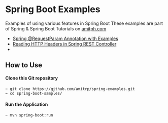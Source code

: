 # Spring Boot Examples
Examples of using various features in Spring Boot
These examples are part of Spring & Spring Boot Tutorials on [amitph.com](https://www.amitph.com/)


- [Spring @RequestParam Annotation with Examples](https://www.amitph.com/spring-requestparam-annotation/)
- [Reading HTTP Headers in Spring REST Controller](https://www.amitph.com/spring-rest-http-header/)
- 


## How to Use

#### Clone this Git repository

```
~ git clone https://github.com/amitrp/spring-examples.git
~ cd spring-boot-samples/
```

#### Run the Application
```
~ mvn spring-boot:run
``` 